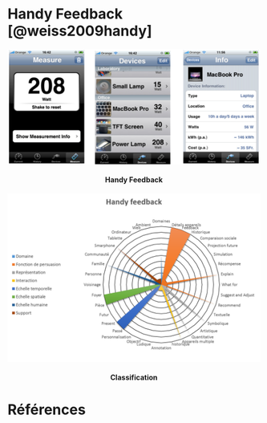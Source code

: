 # Handy Feedback [@weiss2009handy]


![](images/HandyFeedback-screenshot.png)
<h4 style="text-align:center">
Handy Feedback
</h4>

![](images/HandyFeedback-global.png)
<h4 style="text-align:center">
Classification
</h4>

# Références